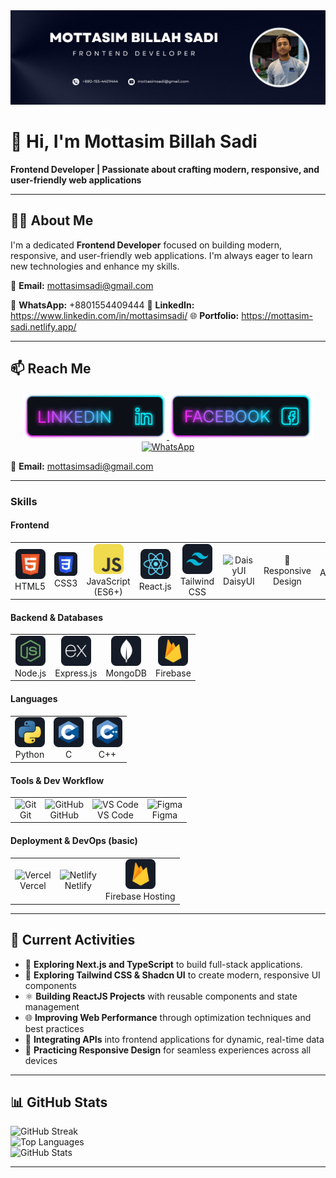 <!-- Banner -->
<a href="https://www.facebook.com/mottasim.sadi">
  <img src="https://github.com/mottasimsadi/mottasimsadi/blob/main/Images/Banner.png" alt="Banner" />
</a>

# 👋 Hi, I'm Mottasim Billah Sadi
**Frontend Developer | Passionate about crafting modern, responsive, and user-friendly web applications**

---

## 👨‍💻 About Me
I'm a dedicated **Frontend Developer** focused on building modern, responsive, and user-friendly web applications. I'm always eager to learn new technologies and enhance my skills.

📧 **Email:** mottasimsadi@gmail.com

📱 **WhatsApp:** +8801554409444
🔗 **LinkedIn:** https://www.linkedin.com/in/mottasimsadi/
🌐 **Portfolio:** https://mottasim-sadi.netlify.app/

---

## 📫 Reach Me
<p align="center">
  <a href="https://www.linkedin.com/in/mottasimsadi/">
    <img height="75" src="https://github.com/mottasimsadi/mottasimsadi/blob/main/Images/Icons/Linkedin.png" alt="LinkedIn">
  </a>
  <a href="https://www.facebook.com/mottasim.sadi/">
    <img height="75" src="https://github.com/mottasimsadi/mottasimsadi/blob/main/Images/Icons/Facebook.png" alt="Facebook">
  </a>
  <a href="https://wa.me/+8801554409444">
<img height="75" src="https://img.shields.io/badge/WhatsApp-25D366?style=for-the-badge&logo=whatsapp&logoColor=white" alt="WhatsApp">
</a>
</p>

📧 **Email:** mottasimsadi@gmail.com  

---

### Skills
#### Frontend
<table>
  <tr>
    <td align="center"><img src="https://github.com/mottasimsadi/mottasimsadi/blob/main/Images/Icons/HTML.png" width="48" /><br>HTML5</td>
    <td align="center"><img src="https://github.com/mottasimsadi/mottasimsadi/blob/main/Images/Icons/css.png" width="48" /><br>CSS3</td>
    <td align="center"><img src="https://github.com/mottasimsadi/mottasimsadi/blob/main/Images/Icons/JavaScript.png" width="48" /><br>JavaScript (ES6+)</td>
    <td align="center"><img src="https://github.com/mottasimsadi/mottasimsadi/blob/main/Images/Icons/react.png" width="48" /><br>React.js</td>
    <td align="center"><img src="https://github.com/mottasimsadi/mottasimsadi/blob/main/Images/Icons/tailwind.png" width="48" /><br>Tailwind CSS</td>
    <td align="center"><img src="https://img.shields.io/badge/DaisyUI-5A0EF8?style=for-the-badge&logo=daisyui&logoColor=white" alt="DaisyUI" height="28" /><br>DaisyUI</td>
    <td align="center">📱<br>Responsive Design</td>
    <td align="center">♿️<br>Accessibility (a11y)</td>
    <td align="center">⚡<br>Web Performance</td>
  </tr>
</table>

#### Backend & Databases
<table>
  <tr>
    <td align="center"><img src="https://github.com/mottasimsadi/mottasimsadi/blob/main/Images/Icons/node.png" width="48" /><br>Node.js</td>
    <td align="center"><img src="https://github.com/mottasimsadi/mottasimsadi/blob/main/Images/Icons/express.png" width="48" /><br>Express.js</td>
    <td align="center"><img src="https://github.com/mottasimsadi/mottasimsadi/blob/main/Images/Icons/mongo.png" width="48" /><br>MongoDB</td>
    <td align="center"><img src="https://github.com/mottasimsadi/mottasimsadi/blob/main/Images/Icons/firebase.png" width="48" /><br>Firebase</td>
  </tr>
</table>

#### Languages
<table>
  <tr>
    <td align="center"><img src="https://github.com/mottasimsadi/mottasimsadi/blob/main/Images/Icons/python.png" width="48" /><br>Python</td>
    <td align="center"><img src="https://github.com/mottasimsadi/mottasimsadi/blob/main/Images/Icons/c.png" width="48" /><br>C</td>
    <td align="center"><img src="https://github.com/mottasimsadi/mottasimsadi/blob/main/Images/Icons/cpp.png" width="48" /><br>C++</td>
  </tr>
</table>

#### Tools & Dev Workflow
<table>
  <tr>
    <td align="center"><img src="https://img.shields.io/badge/Git-F05032?style=for-the-badge&logo=git&logoColor=white" alt="Git" height="28" /><br>Git</td>
    <td align="center"><img src="https://img.shields.io/badge/GitHub-181717?style=for-the-badge&logo=github&logoColor=white" alt="GitHub" height="28" /><br>GitHub</td>
    <td align="center"><img src="https://img.shields.io/badge/VS_Code-0078d7?style=for-the-badge&logo=visual-studio-code&logoColor=white" alt="VS Code" height="28" /><br>VS Code</td>
    <td align="center"><img src="https://img.shields.io/badge/Figma-F24E1E?style=for-the-badge&logo=figma&logoColor=white" alt="Figma" height="28" /><br>Figma</td>
  </tr>
</table>

#### Deployment & DevOps (basic)
<table>
  <tr>
    <td align="center"><img src="https://img.shields.io/badge/Vercel-000000?style=for-the-badge&logo=vercel&logoColor=white" alt="Vercel" height="28" /><br>Vercel</td>
    <td align="center"><img src="https://img.shields.io/badge/Netlify-00C7B7?style=for-the-badge&logo=netlify&logoColor=white" alt="Netlify" height="28" /><br>Netlify</td>
    <td align="center"><img src="https://github.com/mottasimsadi/mottasimsadi/blob/main/Images/Icons/firebase.png" width="48" /><br>Firebase Hosting</td>
  </tr>
</table>

---

## 📌 Current Activities

- 🌱 **Exploring Next.js and TypeScript** to build full-stack applications.
- 🎨 **Exploring Tailwind CSS & Shadcn UI** to create modern, responsive UI components  
- ⚛ **Building ReactJS Projects** with reusable components and state management  
- 🌐 **Improving Web Performance** through optimization techniques and best practices  
- 🧩 **Integrating APIs** into frontend applications for dynamic, real-time data  
- 📱 **Practicing Responsive Design** for seamless experiences across all devices  

---

## 📊 GitHub Stats

![GitHub Streak](https://github-readme-streak-stats.herokuapp.com/?user=mottasimsadi&theme=radical)  
![Top Languages](https://github-readme-stats.vercel.app/api/top-langs/?username=mottasimsadi&layout=compact&theme=radical)  
![GitHub Stats](https://github-readme-stats.vercel.app/api?username=mottasimsadi&show_icons=true&theme=radical)  

---
